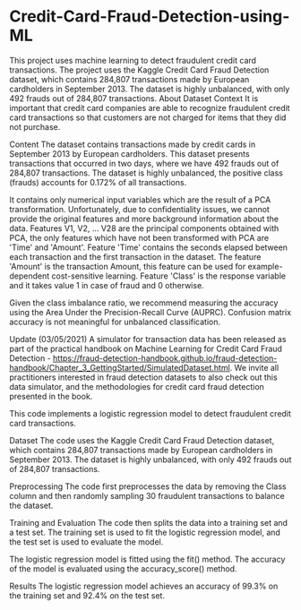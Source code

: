 # Credit-Card-Fraud-Detection-using-ML
This project uses machine learning to detect fraudulent credit card transactions. The project uses the Kaggle Credit Card Fraud Detection dataset, which contains 284,807 transactions made by European cardholders in September 2013. The dataset is highly unbalanced, with only 492 frauds out of 284,807 transactions.
About Dataset
Context It is important that credit card companies are able to recognize fraudulent credit card transactions so that customers are not charged for items that they did not purchase.

Content The dataset contains transactions made by credit cards in September 2013 by European cardholders. This dataset presents transactions that occurred in two days, where we have 492 frauds out of 284,807 transactions. The dataset is highly unbalanced, the positive class (frauds) accounts for 0.172% of all transactions.

It contains only numerical input variables which are the result of a PCA transformation. Unfortunately, due to confidentiality issues, we cannot provide the original features and more background information about the data. Features V1, V2, … V28 are the principal components obtained with PCA, the only features which have not been transformed with PCA are 'Time' and 'Amount'. Feature 'Time' contains the seconds elapsed between each transaction and the first transaction in the dataset. The feature 'Amount' is the transaction Amount, this feature can be used for example-dependent cost-sensitive learning. Feature 'Class' is the response variable and it takes value 1 in case of fraud and 0 otherwise.

Given the class imbalance ratio, we recommend measuring the accuracy using the Area Under the Precision-Recall Curve (AUPRC). Confusion matrix accuracy is not meaningful for unbalanced classification.

Update (03/05/2021) A simulator for transaction data has been released as part of the practical handbook on Machine Learning for Credit Card Fraud Detection - https://fraud-detection-handbook.github.io/fraud-detection-handbook/Chapter_3_GettingStarted/SimulatedDataset.html. We invite all practitioners interested in fraud detection datasets to also check out this data simulator, and the methodologies for credit card fraud detection presented in the book.

This code implements a logistic regression model to detect fraudulent credit card transactions.

Dataset
The code uses the Kaggle Credit Card Fraud Detection dataset, which contains 284,807 transactions made by European cardholders in September 2013. The dataset is highly unbalanced, with only 492 frauds out of 284,807 transactions.

Preprocessing
The code first preprocesses the data by removing the Class column and then randomly sampling 30 fraudulent transactions to balance the dataset.

Training and Evaluation
The code then splits the data into a training set and a test set. The training set is used to fit the logistic regression model, and the test set is used to evaluate the model.

The logistic regression model is fitted using the fit() method. The accuracy of the model is evaluated using the accuracy_score() method.

Results
The logistic regression model achieves an accuracy of 99.3% on the training set and 92.4% on the test set.
